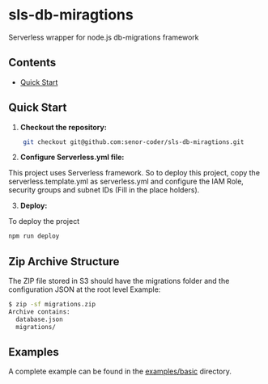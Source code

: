 # sls-db-miragtions
Serverless wrapper for node.js db-migrations framework

## Contents
- [Quick Start](#quick-start)

## <a name="quick-start"></a>Quick Start

1. **Checkout the repository:**
```bash
    git checkout git@github.com:senor-coder/sls-db-miragtions.git
```

2. **Configure Serverless.yml file:**

This project uses Serverless framework. So to deploy this project, copy the serverless.template.yml as serverless.yml and configure the 
IAM Role, security groups and subnet IDs (Fill in the place holders).

3. **Deploy:**

To deploy the project
```bash
npm run deploy
```

## Zip Archive Structure

The ZIP file stored in S3 should have the migrations folder and the configuration JSON at the root level
Example:

```bash
$ zip -sf migrations.zip 
Archive contains:
  database.json
  migrations/
```

## Examples

A complete example can be found in the  [examples/basic](./examples/basic) directory.

